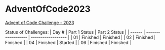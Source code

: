 # AdventOfCode2023
[Advent of Code Challenge - 2023](https://adventofcode.com/2023/)

Status of Challenges:
| Day #  | Part 1 Status      | Part 2 Status      |
| ------ | ------------------ | ------------------ |
| 01     | Finished           | Finished           |
| 02     | Finished           | Finished           |
| 04     | Finished           | Started            |
| 06     | Finished           | Finished           |